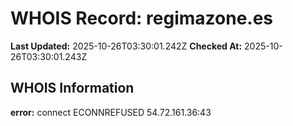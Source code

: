 # WHOIS Record: regimazone.es

**Last Updated:** 2025-10-26T03:30:01.242Z
**Checked At:** 2025-10-26T03:30:01.243Z

## WHOIS Information

**error:** connect ECONNREFUSED 54.72.161.36:43

